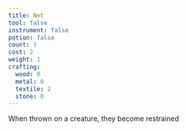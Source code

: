 ```yaml
---
title: Net
tool: false
instrument: false
potion: false
count: 1
cost: 2
weight: 1
crafting:
  wood: 0
  metal: 0
  textile: 2
  stone: 0
---
```


When thrown on a creature, they become restrained
